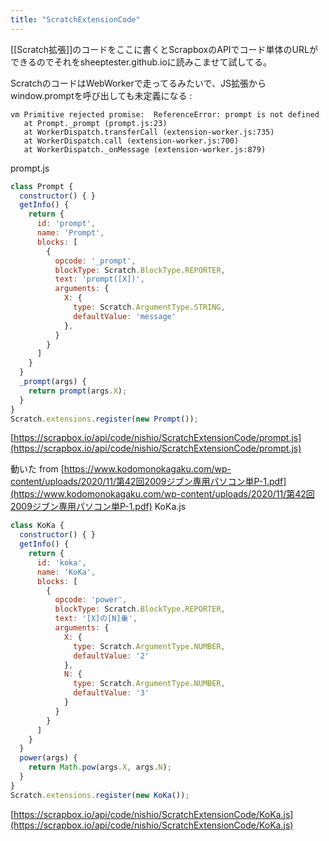 ```yaml
---
title: "ScratchExtensionCode"
---
```


[[Scratch拡張]]のコードをここに書くとScrapboxのAPIでコード単体のURLができるのでそれをsheeptester.github.ioに読みこませて試してる。

ScratchのコードはWebWorkerで走ってるみたいで、JS拡張からwindow.promptを呼び出しても未定義になる
:

```
vm Primitive rejected promise:  ReferenceError: prompt is not defined
   at Prompt._prompt (prompt.js:23)
   at WorkerDispatch.transferCall (extension-worker.js:735)
   at WorkerDispatch.call (extension-worker.js:700)
   at WorkerDispatch._onMessage (extension-worker.js:879)
```

prompt.js

```javascript
class Prompt {
  constructor() { }
  getInfo() {
    return { 
      id: 'prompt',
      name: 'Prompt',
      blocks: [
        {
          opcode: '_prompt',
          blockType: Scratch.BlockType.REPORTER, 
          text: 'prompt([X])', 
          arguments: {
            X: {
              type: Scratch.ArgumentType.STRING, 
              defaultValue: 'message' 
            },
          }
        }
      ]
    }
  }
  _prompt(args) { 
    return prompt(args.X); 
  }
}
Scratch.extensions.register(new Prompt());
```

[https://scrapbox.io/api/code/nishio/ScratchExtensionCode/prompt.js](https://scrapbox.io/api/code/nishio/ScratchExtensionCode/prompt.js)

動いた
from [https://www.kodomonokagaku.com/wp-content/uploads/2020/11/第42回2009ジブン専用パソコン単P-1.pdf](https://www.kodomonokagaku.com/wp-content/uploads/2020/11/第42回2009ジブン専用パソコン単P-1.pdf)
KoKa.js

```javascript
class KoKa {
  constructor() { }
  getInfo() {
    return { 
      id: 'koka',
      name: 'KoKa',
      blocks: [
        {
          opcode: 'power',
          blockType: Scratch.BlockType.REPORTER, 
          text: '[X]の[N]乗', 
          arguments: {
            X: {
              type: Scratch.ArgumentType.NUMBER, 
              defaultValue: '2' 
            },
            N: {
              type: Scratch.ArgumentType.NUMBER,
              defaultValue: '3' 
            }
          }
        }
      ]
    }
  }
  power(args) { 
    return Math.pow(args.X, args.N); 
  }
}
Scratch.extensions.register(new KoKa());
```

[https://scrapbox.io/api/code/nishio/ScratchExtensionCode/KoKa.js](https://scrapbox.io/api/code/nishio/ScratchExtensionCode/KoKa.js)
